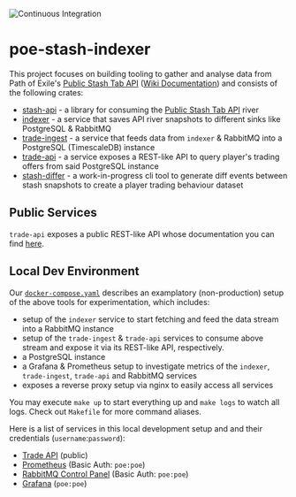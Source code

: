![Continuous Integration](https://github.com/maximumstock/poe-stash-indexer/workflows/Continuous%20Integration/badge.svg)

# poe-stash-indexer

This project focuses on building tooling to gather and analyse data from Path of
Exile's [Public Stash Tab API](https://www.pathofexile.com/developer/docs/reference#publicstashes) ([Wiki Documentation](https://pathofexile.gamepedia.com/Public_stash_tab_API)) and consists of the following crates:

- [stash-api](stash-api/README.md) - a library for consuming the [Public Stash Tab API](https://www.pathofexile.com/developer/docs/reference#publicstashes) river
- [indexer](indexer/README.md) - a service that saves API river snapshots to different sinks like PostgreSQL & RabbitMQ
- [trade-ingest](trade-ingest/README.md) - a service that feeds data from `indexer` & RabbitMQ into a PostgreSQL (TimescaleDB) instance
- [trade-api](trade-api/README.md) - a service exposes a REST-like API to query player's trading offers from said PostgreSQL instance
- [stash-differ](stash-differ/README.md) - a work-in-progress cli tool to generate diff events between stash snapshots to create a player trading behaviour dataset

## Public Services

`trade-api` exposes a public REST-like API whose documentation you can find [here](trade-api/README.md).

## Local Dev Environment

Our [`docker-compose.yaml`](./docker-compose.yaml) describes an examplatory (non-production) setup of the above tools for experimentation, which includes:

- setup of the `indexer` service to start fetching and feed the data stream into a RabbitMQ instance
- setup of the `trade-ingest` & `trade-api` services to consume above stream and expose it via its REST-like API, respectively.
- a PostgreSQL instance 
- a Grafana & Prometheus setup to investigate metrics of the `indexer`, `trade-ingest`, `trade-api` and RabbitMQ services
- exposes a reverse proxy setup via nginx to easily access all services

You may execute `make up` to start everything up and `make logs` to watch all logs. 
Check out `Makefile` for more command aliases.

Here is a list of services in this local development setup and and their credentials (`username`:`password`):

- [Trade API](http://trade.localhost:8888) (public)
- [Prometheus](http://prometheus.localhost:8888) (Basic Auth: `poe:poe`)
- [RabbitMQ Control Panel](http://rabbitmq.localhost:8888) (Basic Auth: `poe:poe`)
- [Grafana](http://grafana.localhost:8888) (`poe:poe`)
